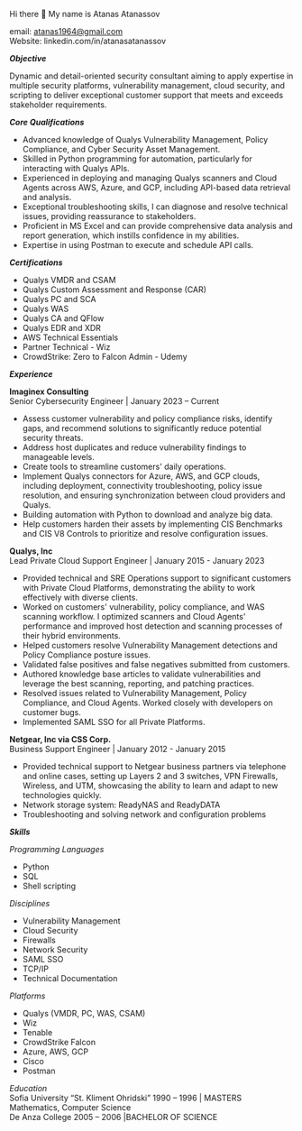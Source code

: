 Hi there 👋
My name is Atanas Atanassov

email: atanas1964@gmail.com
<br>
Website: linkedin.com/in/atanasatanassov

<b><i>Objective</i></b>

Dynamic and detail-oriented security consultant aiming to apply expertise in multiple security platforms, vulnerability management, cloud security, and scripting to deliver exceptional customer support that meets and exceeds stakeholder requirements.

<i><b>Core Qualifications</b></i>

* Advanced knowledge of Qualys Vulnerability Management, Policy Compliance, and Cyber Security Asset Management.
* Skilled in Python programming for automation, particularly for interacting with Qualys APIs.
* Experienced in deploying and managing Qualys scanners and Cloud Agents across AWS, Azure, and GCP, including API-based data retrieval and analysis.
* Exceptional troubleshooting skills, I can diagnose and resolve technical issues, providing reassurance to stakeholders.
* Proficient in MS Excel and can provide comprehensive data analysis and report generation, which instills confidence in my abilities.
* Expertise in using Postman to execute and schedule API calls.

<i><b>Certifications</b></i>

* Qualys VMDR and CSAM
* Qualys Custom Assessment and Response (CAR)
* Qualys PC and SCA
* Qualys WAS
* Qualys CA and QFlow
* Qualys EDR and XDR
* AWS Technical Essentials
* Partner Technical - Wiz
* CrowdStrike: Zero to Falcon Admin - Udemy

<i><b>Experience</b></i>

__Imaginex Consulting__
<br>
Senior Cybersecurity Engineer | January 2023 – Current
<br>
* Assess customer vulnerability and policy compliance risks, identify gaps, and recommend solutions to significantly reduce potential security threats.
* Address host duplicates and reduce vulnerability findings to manageable levels.
* Create tools to streamline customers' daily operations.
* Implement Qualys connectors for Azure, AWS, and GCP clouds, including deployment, connectivity troubleshooting, policy issue resolution, and ensuring synchronization between cloud providers and Qualys.
* Building automation with Python to download and analyze big data.
* Help customers harden their assets by implementing CIS Benchmarks and CIS V8 Controls to prioritize and resolve configuration issues.

__Qualys, Inc__
<br>
Lead Private Cloud Support Engineer | January 2015 - January 2023
<br>
* Provided technical and SRE Operations support to significant customers with Private Cloud Platforms, demonstrating the ability to work effectively with diverse clients.
* Worked on customers' vulnerability, policy compliance, and WAS scanning workflow. I optimized scanners and Cloud Agents' performance and improved host detection and scanning processes of their hybrid environments.
* Helped customers resolve Vulnerability Management detections and Policy Compliance posture issues.
* Validated false positives and false negatives submitted from customers.
* Authored knowledge base articles to validate vulnerabilities and leverage the best scanning, reporting, and patching practices.
* Resolved issues related to Vulnerability Management, Policy Compliance, and Cloud Agents. Worked closely with developers on customer bugs.
* Implemented SAML SSO for all Private Platforms.

__Netgear, Inc via CSS Corp.__
<br>
Business Support Engineer | January 2012 - January 2015
<br>
* Provided technical support to Netgear business partners via telephone and online cases, setting up Layers 2 and 3 switches, VPN Firewalls, Wireless, and UTM, showcasing the ability to learn and adapt to new technologies quickly.
* Network storage system: ReadyNAS and ReadyDATA
* Troubleshooting and solving network and configuration problems

<b><i>Skills</b></i>

<i>Programming Languages</i>
* Python
* SQL
* Shell scripting

<i>Disciplines</i>
* Vulnerability Management
* Cloud Security
* Firewalls
* Network Security
* SAML SSO
* TCP/IP
* Technical Documentation

<i>Platforms</i>
<br>
* Qualys (VMDR, PC, WAS, CSAM)
* Wiz
* Tenable
* CrowdStrike Falcon
* Azure, AWS, GCP
* Cisco
* Postman

<i>Education</i>
<br>
Sofia University “St. Kliment Ohridski”
1990 – 1996 | MASTERS Mathematics, Computer Science
<br>
De Anza College
2005 – 2006 |BACHELOR OF SCIENCE
<!--
**atanas60/atanas60** is a ✨ _special_ ✨ repository because its `README.md` (this file) appears on your GitHub profile.

Here are some ideas to get you started:

- 🔭 I’m currently working on ...
- 🌱 I’m currently learning ...
- 👯 I’m looking to collaborate on ...
- 🤔 I’m looking for help with ...
- 💬 Ask me about ...
- 📫 How to reach me: ...
- 😄 Pronouns: ...
- ⚡ Fun fact: ...
-->
